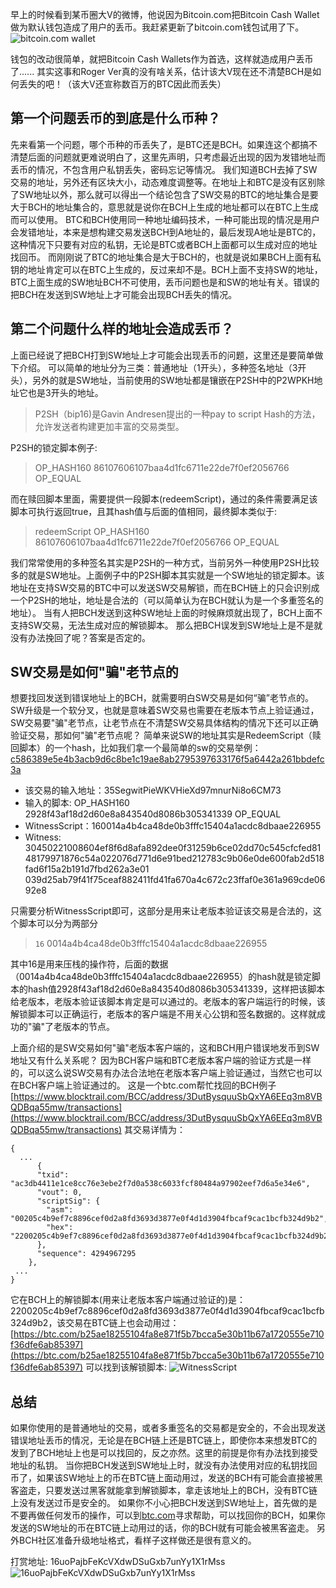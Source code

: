 早上的时候看到某币圈大V的微博，他说因为Bitcoin.com把Bitcoin Cash Wallet做为默认钱包造成了用户的丢币。我赶紧更新了bitcoin.com钱包试用了下。
![bitcoin.com wallet](http://upload-images.jianshu.io/upload_images/22188-e295931dea4dc6d5.jpeg?imageMogr2/auto-orient/strip%7CimageView2/2/w/500)

钱包的改动很简单，就把Bitcoin Cash Wallets作为首选，这样就造成用户丢币了......
其实这事和Roger Ver真的没有啥关系，估计该大V现在还不清楚BCH是如何丢失的吧！（该大V还宣称数百万的BTC因此而丢失）

## 第一个问题丢币的到底是什么币种？
先来看第一个问题，哪个币种的币丢失了，是BTC还是BCH。如果连这个都搞不清楚后面的问题就更难说明白了，这里先声明，只考虑最近出现的因为发错地址而丢币的情况，不包含用户私钥丢失，密码忘记等情况。
我们知道BCH去掉了SW交易的地址，另外还有区块大小，动态难度调整等。在地址上和BTC是没有区别除了SW地址以外，那么就可以得出一个结论包含了SW交易的BTC的地址集合是要大于BCH的地址集合的，意思就是说你在BCH上生成的地址都可以在BTC上生成而可以使用。
BTC和BCH使用同一种地址编码技术，一种可能出现的情况是用户会发错地址，本来是想构建交易发送BCH到A地址的，最后发现A地址是BTC的，这种情况下只要有对应的私钥，无论是BTC或者BCH上面都可以生成对应的地址找回币。
而刚刚说了BTC的地址集合是大于BCH的，也就是说如果BCH上面有私钥的地址肯定可以在BTC上生成的，反过来却不是。BCH上面不支持SW的地址，BTC上面生成的SW地址BCH不可使用，丢币问题也是和SW的地址有关。错误的把BCH在发送到SW地址上才可能会出现BCH丢失的情况。

 ## 第二个问题什么样的地址会造成丢币？
上面已经说了把BCH打到SW地址上才可能会出现丢币的问题，这里还是要简单做下介绍。
可以简单的地址分为三类：普通地址（1开头），多种签名地址（3开头），另外的就是SW地址，当前使用的SW地址都是镶嵌在P2SH中的P2WPKH地址它也是3开头的地址。
>P2SH（bip16)是Gavin Andresen提出的一种pay to script Hash的方法，允许发送者构建更加丰富的交易类型。

P2SH的锁定脚本例子:
> OP_HASH160 86107606107baa4d1fc6711e22de7f0ef2056766 OP_EQUAL

而在赎回脚本里面，需要提供一段脚本(redeemScript)，通过的条件需要满足该脚本可执行返回true，且其hash值与后面的值相同，最终脚本类似于:
> redeemScript OP_HASH160 86107606107baa4d1fc6711e22de7f0ef2056766 OP_EQUAL

我们常常使用的多种签名其实是P2SH的一种方式，当前另外一种使用P2SH比较多的就是SW地址。上面例子中的P2SH脚本其实就是一个SW地址的锁定脚本。该地址在支持SW交易的BTC中可以发送SW交易解锁，而在BCH链上的只会识别成一个P2SH的地址，地址是合法的（可以简单认为在BCH就认为是一个多重签名的地址）。
当有人把BCH发送到这种SW地址上面的时候麻烦就出现了，BCH上面不支持SW交易，无法生成对应的解锁脚本。
那么把BCH误发到SW地址上是不是就没有办法挽回了呢？答案是否定的。

## SW交易是如何"骗"老节点的
想要找回发送到错误地址上的BCH，就需要明白SW交易是如何“骗”老节点的。
SW升级是一个软分叉，也就是意味着SW交易也需要在老版本节点上验证通过，SW交易要"骗"老节点，让老节点在不清楚SW交易具体结构的情况下还可以正确验证交易，那如何"骗"老节点呢？
简单来说SW的地址其实是RedeemScript（赎回脚本）的一个hash，比如我们拿一个最简单的sw的交易举例：[c586389e5e4b3acb9d6c8be1c19ae8ab2795397633176f5a6442a261bbdefc3a](https://btc.com/c586389e5e4b3acb9d6c8be1c19ae8ab2795397633176f5a6442a261bbdefc3a)
* 该交易的输入地址：35SegwitPieWKVHieXd97mnurNi8o6CM73
* 输入的脚本: OP_HASH160 2928f43af18d2d60e8a843540d8086b305341339 OP_EQUAL
* WitnessScript：160014a4b4ca48de0b3fffc15404a1acdc8dbaae226955
* Witness: 30450221008604ef8f6d8afa892dee0f31259b6ce02dd70c545cfcfed8148179971876c54a022076d771d6e91bed212783c9b06e0de600fab2d518fad6f15a2b191d7fbd262a3e01
039d25ab79f41f75ceaf882411fd41fa670a4c672c23ffaf0e361a969cde0692e8

只需要分析WitnessScript即可，这部分是用来让老版本验证该交易是合法的，这个脚本可以分为两部分
>`16`  0014a4b4ca48de0b3fffc15404a1acdc8dbaae226955

其中16是用来压栈的操作符，后面的数据（0014a4b4ca48de0b3fffc15404a1acdc8dbaae226955）的hash就是锁定脚本的hash值2928f43af18d2d60e8a843540d8086b305341339，这样把该脚本给老版本，老版本验证该脚本肯定是可以通过的。老版本的客户端运行的时候，该解锁脚本可以正确运行，老版本的客户端是不用关心公钥和签名数据的。这样就成功的"骗"了老版本的节点。

上面介绍的是SW交易如何"骗"老版本客户端的，这和BCH用户错误地发币到SW地址又有什么关系呢？
因为BCH客户端和BTC老版本客户端的验证方式是一样的，可以这么说SW交易有办法合法地在老版本客户端上验证通过，当然它也可以在BCH客户端上验证通过的。
这是一个btc.com帮忙找回的BCH例子[https://www.blocktrail.com/BCC/address/3DutBysquuSbQxYA6EEq3m8VBQDBqa55mw/transactions](https://www.blocktrail.com/BCC/address/3DutBysquuSbQxYA6EEq3m8VBQDBqa55mw/transactions)
其交易详情为：
```
{
  ...
      {
      "txid": "ac3db4411e1ce8cc76e3ebe2f7d0a538c6033fcf80484a97902eef7d6a5e34e6",
      "vout": 0,
      "scriptSig": {
        "asm": "00205c4b9ef7c8896cef0d2a8fd3693d3877e0f4d1d3904fbcaf9cac1bcfb324d9b2",
        "hex": "2200205c4b9ef7c8896cef0d2a8fd3693d3877e0f4d1d3904fbcaf9cac1bcfb324d9b2"
      },
      "sequence": 4294967295
    },
 ...
}

```
它在BCH上的解锁脚本(用来让老版本客户端通过验证的)是：2200205c4b9ef7c8896cef0d2a8fd3693d3877e0f4d1d3904fbcaf9cac1bcfb324d9b2，该交易在BTC链上也会动用过：[https://btc.com/b25ae18255104fa8e871f5b7bcca5e30b11b67a1720555e710f36dfe6ab85397](https://btc.com/b25ae18255104fa8e871f5b7bcca5e30b11b67a1720555e710f36dfe6ab85397) 可以找到该解锁脚本:
![WitnessScript](http://upload-images.jianshu.io/upload_images/22188-1c61766479d7d366.jpg?imageMogr2/auto-orient/strip%7CimageView2/2/w/500)


## 总结
如果你使用的是普通地址的交易，或者多重签名的交易都是安全的，不会出现发送错误地址丢币的情况，无论是在BCH链上还是BTC链上，即使你本来想发BTC的发到了BCH地址上也是可以找回的，反之亦然。这里的前提是你有办法找到接受地址的私钥。
当你把BCH发送到SW地址上时，就没有办法使用对应的私钥找回币了，如果该SW地址上的币在BTC链上面动用过，发送的BCH有可能会直接被黑客盗走，只要发送过黑客就能拿到解锁脚本，拿走该地址上的BCH，没有BTC链上没有发送过币是安全的。
如果你不小心把BCH发送到SW地址上，首先做的是不要再做任何发币的操作，可以到[btc.com](btc.com)寻求帮助，可以找回你的BCH，如果你发送的SW地址的币在BTC链上动用过的话，你的BCH就有可能会被黑客盗走。
另外BCH社区准备升级地址格式，看样子这样做还是很有意义的。

打赏地址:  16uoPajbFeKcVXdwDSuGxb7unYy1X1rMss
![16uoPajbFeKcVXdwDSuGxb7unYy1X1rMss](http://upload-images.jianshu.io/upload_images/22188-a488acc2db7ddbf4.png?imageMogr2/auto-orient/strip%7CimageView2/2/w/1240)





